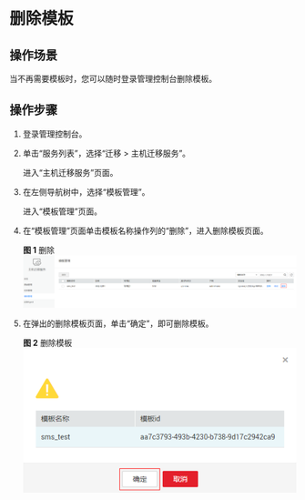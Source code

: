 # 删除模板<a name="sms_03_0025"></a>

## 操作场景<a name="section1566111211466"></a>

当不再需要模板时，您可以随时登录管理控制台删除模板。

## 操作步骤<a name="section8920141595719"></a>

1.  登录管理控制台。
2.  单击“服务列表”，选择“迁移 \> 主机迁移服务”。

    进入“主机迁移服务”页面。

3.  在左侧导航树中，选择“模板管理”。

    进入“模板管理”页面。

4.  在“模板管理”页面单击模板名称操作列的“删除”，进入删除模板页面。

    **图 1**  删除<a name="fig6310135664717"></a>  
    ![](figures/删除-8.png "删除-8")

5.  在弹出的删除模板页面，单击“确定”，即可删除模板。

    **图 2**  删除模板<a name="fig3494264532"></a>  
    ![](figures/删除模板-9.png "删除模板-9")


